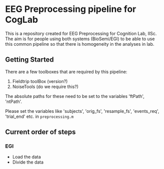 # EEG Preprocessing pipeline for CogLab

This is a repository created for EEG Preprocessing for Cognition Lab, IISc. The aim is for people using both systems (BioSemi/EGI) to be able to use this common pipeline so that there is homogeneity in the analyses in lab. 

## Getting Started

There are a few toolboxes that are required by this pipeline: 
1. Fieldtrip toolBox (version?)
2. NoiseTools (do we require this?)

The absolute paths for these need to be set to the variables 'ftPath', 'ntPath'. 

Please set the variables like 'subjects', 'orig_fs', 'resample_fs', 'events_req', 'trial_end' etc. in `preprocessing.m`

## Current order of steps

### EGI

* Load the data
* Divide the data